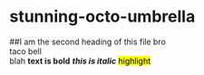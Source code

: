 # stunning-octo-umbrella
##I am the second heading of this file bro  
taco bell  
blah
**text is bold**
***this is italic***
<mark>highlight</mark>
